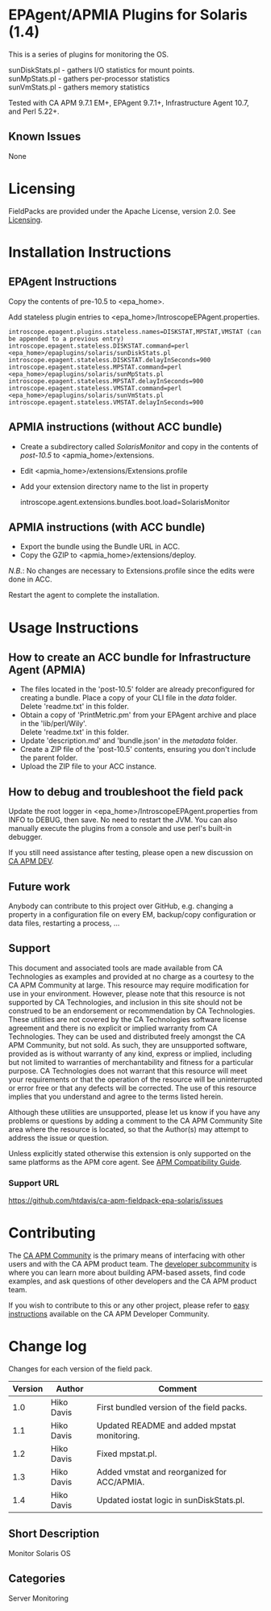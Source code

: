 # EPAgent/APMIA Plugins for Solaris (1.4)

This is a series of plugins for monitoring the OS.

sunDiskStats.pl - gathers I/O statistics for mount points.  
sunMpStats.pl - gathers per-processor statistics  
sunVmStats.pl - gathers memory statistics

Tested with CA APM 9.7.1 EM+, EPAgent 9.7.1+, Infrastructure Agent 10.7, and Perl 5.22+.

## Known Issues
None

# Licensing
FieldPacks are provided under the Apache License, version 2.0. See [Licensing](https://www.apache.org/licenses/LICENSE-2.0).


# Installation Instructions

## EPAgent Instructions
Copy the contents of pre-10.5 to &lt;epa_home&gt;.

Add stateless plugin entries to &lt;epa_home&gt;/IntroscopeEPAgent.properties.

	introscope.epagent.plugins.stateless.names=DISKSTAT,MPSTAT,VMSTAT (can be appended to a previous entry)
	introscope.epagent.stateless.DISKSTAT.command=perl <epa_home>/epaplugins/solaris/sunDiskStats.pl
	introscope.epagent.stateless.DISKSTAT.delayInSeconds=900
	introscope.epagent.stateless.MPSTAT.command=perl <epa_home>/epaplugins/solaris/sunMpStats.pl
	introscope.epagent.stateless.MPSTAT.delayInSeconds=900
	introscope.epagent.stateless.VMSTAT.command=perl <epa_home>/epaplugins/solaris/sunVmStats.pl
	introscope.epagent.stateless.VMSTAT.delayInSeconds=900
## APMIA instructions (without ACC bundle)
* Create a subdirectory called _SolarisMonitor_ and copy in the contents of _post-10.5_ to &lt;apmia_home&gt;/extensions.  
* Edit &lt;apmia_home&gt;/extensions/Extensions.profile  
* Add your extension directory name to the list in property  

    introscope.agent.extensions.bundles.boot.load=SolarisMonitor
    

## APMIA instructions (with ACC bundle)
* Export the bundle using the Bundle URL in ACC.
* Copy the GZIP to &lt;apmia_home&gt;/extensions/deploy.  

_N.B._: No changes are necessary to Extensions.profile since the edits were done in ACC.

Restart the agent to complete the installation.

# Usage Instructions  

## How to create an ACC bundle for Infrastructure Agent (APMIA)
* The files located in the 'post-10.5' folder are already preconfigured for creating a bundle. Place a copy of your CLI file in the _data_ folder.  
Delete 'readme.txt' in this folder.   
* Obtain a copy of 'PrintMetric.pm' from your EPAgent archive and place in the 'lib/perl/Wily'.  
Delete 'readme.txt' in this folder.  
* Update 'description.md' and 'bundle.json' in the _metadata_ folder.  
* Create a ZIP file of the 'post-10.5' contents, ensuring you don't include the parent folder.  
* Upload the ZIP file to your ACC instance.

## How to debug and troubleshoot the field pack
Update the root logger in &lt;epa_home&gt;/IntroscopeEPAgent.properties from INFO to DEBUG, then save. No need to restart the JVM.
You can also manually execute the plugins from a console and use perl's built-in debugger.

If you still need assistance after testing, please open a new discussion on [CA APM DEV](http://bit.ly/caapm_dev).

## Future work
Anybody can contribute to this project over GitHub, e.g. changing a property in a configuration file on every EM, backup/copy configuration or data files, restarting a process, ...

## Support
This document and associated tools are made available from CA Technologies as examples and provided at no charge as a courtesy to the CA APM Community at large. This resource may require modification for use in your environment. However, please note that this resource is not supported by CA Technologies, and inclusion in this site should not be construed to be an endorsement or recommendation by CA Technologies. These utilities are not covered by the CA Technologies software license agreement and there is no explicit or implied warranty from CA Technologies. They can be used and distributed freely amongst the CA APM Community, but not sold. As such, they are unsupported software, provided as is without warranty of any kind, express or implied, including but not limited to warranties of merchantability and fitness for a particular purpose. CA Technologies does not warrant that this resource will meet your requirements or that the operation of the resource will be uninterrupted or error free or that any defects will be corrected. The use of this resource implies that you understand and agree to the terms listed herein.

Although these utilities are unsupported, please let us know if you have any problems or questions by adding a comment to the CA APM Community Site area where the resource is located, so that the Author(s) may attempt to address the issue or question.

Unless explicitly stated otherwise this extension is only supported on the same platforms as the APM core agent. See [APM Compatibility Guide](http://www.ca.com/us/support/ca-support-online/product-content/status/compatibility-matrix/application-performance-management-compatibility-guide.aspx).

### Support URL
https://github.com/htdavis/ca-apm-fieldpack-epa-solaris/issues

# Contributing
The [CA APM Community](https://communities.ca.com/community/ca-apm) is the primary means of interfacing with other users and with the CA APM product team.  The [developer subcommunity](https://communities.ca.com/community/ca-apm/ca-developer-apm) is where you can learn more about building APM-based assets, find code examples, and ask questions of other developers and the CA APM product team.

If you wish to contribute to this or any other project, please refer to [easy instructions](https://communities.ca.com/docs/DOC-231150910) available on the CA APM Developer Community.

# Change log
Changes for each version of the field pack.

Version | Author | Comment
--------|--------|--------
1.0 | Hiko Davis | First bundled version of the field packs.
1.1 | Hiko Davis | Updated README and added mpstat monitoring.
1.2 | Hiko Davis | Fixed mpstat.pl.
1.3 | Hiko Davis | Added vmstat and reorganized for ACC/APMIA.
1.4 | Hiko Davis | Updated iostat logic in sunDiskStats.pl.

## Short Description
Monitor Solaris OS

## Categories
Server Monitoring